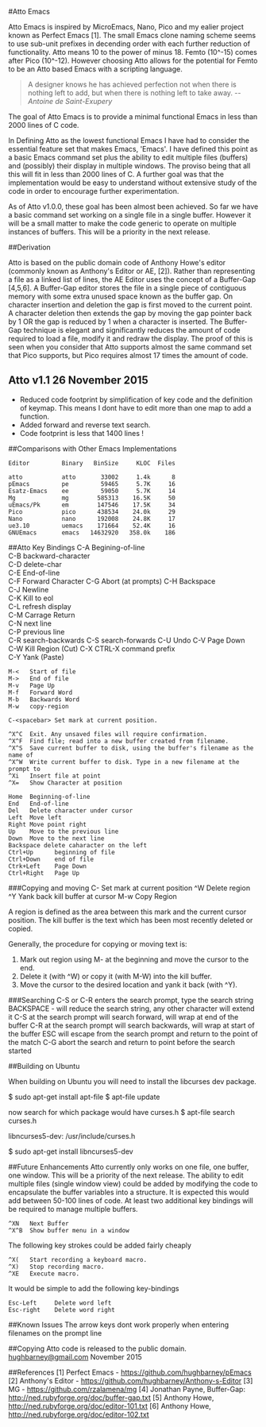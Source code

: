 #Atto Emacs

Atto Emacs is inspired by MicroEmacs, Nano, Pico and my ealier project known as Perfect Emacs [1].  The small Emacs clone naming scheme seems to use sub-unit prefixes in decending order with each further reduction of functionality.  Atto means 10 to the power of minus 18.   Femto (10^-15) comes after Pico (10^-12). However choosing Atto allows for the potential for Femto to be an Atto based Emacs with a scripting language. 

> A designer knows he has achieved perfection not when there is nothing left to add, but when there is nothing left to take away. 
> -- <cite>Antoine de Saint-Exupery</cite>

The goal of Atto Emacs is to provide a minimal functional Emacs in less than 2000 lines of C code. 

In Defining Atto as the lowest functional Emacs I have had to consider the essential feature set that makes Emacs, 'Emacs'.  I have defined this point as a basic Emacs command set plus the ability to edit multiple files (buffers) and (possibly) their display in multiple windows.  The proviso being that all this will fit in less than 2000 lines of C. A further goal was that the implementation would be easy to understand without extensive study of the code in order to encourage further experimentation.

As of Atto v1.0.0, these goal has been almost been achieved. So far we have a basic command set working on a single file in a single buffer.  However it will be a small matter to make the code generic to operate on multiple instances of buffers.  This will be a priority in the next release.


##Derivation

Atto is based on the public domain code of Anthony Howe's editor (commonly known as Anthony's Editor or AE, [2]).  Rather than representing a file as a linked list of lines, the AE Editor uses the concept of a Buffer-Gap [4,5,6].  A Buffer-Gap editor stores the file in a single piece of contiguous memory with some extra unused space known as the buffer gap.  On character insertion and deletion the gap is first moved to the current point.  A character deletion then extends the gap by moving the gap pointer back by 1 OR the gap is reduced by 1 when a character is inserted.  The Buffer-Gap technique is elegant and significantly reduces the amount of code required to load a file, modify it and redraw the display.  The proof of this is seen when you consider that Atto supports almost the same command set that Pico supports,  but Pico requires almost 17 times the amount of code.
 

## Atto v1.1 26 November 2015
* Reduced code footprint by simplification of key code and the definition of keymap. This means I dont have to edit more than one map to add a function.
* Added forward and reverse text search.
* Code footprint is less that 1400 lines ! 


##Comparisons with Other Emacs Implementations

    Editor         Binary   BinSize     KLOC  Files  

    atto           atto       33002     1.4k      8
    pEmacs         pe         59465     5.7K     16    
    Esatz-Emacs    ee         59050     5.7K     14  
    Mg             mg        585313    16.5K     50  
    uEmacs/Pk      em        147546    17.5K     34  
    Pico           pico      438534    24.0k     29
    Nano           nano      192008    24.8K     17
    ue3.10         uemacs    171664    52.4K     16    
    GNUEmacs       emacs   14632920   358.0k    186



##Atto Key Bindings
    C-A   Begining-of-line  
    C-B   backward-character  
    C-D   delete-char  
    C-E   End-of-line  
    C-F   Forward Character
	C-G	  Abort (at prompts)
    C-H   Backspace  
    C-J   Newline  
    C-K   Kill to eol  
    C-L   refresh display  
    C-M   Carrage Return      
    C-N   next line  
    C-P   previous line  
	C-R   search-backwards
	C-S	  search-forwards
    C-U   Undo
    C-V   Page Down  
	C-W   Kill Region (Cut)
    C-X   CTRL-X command prefix  
    C-Y   Yank (Paste) 
      
    M-<   Start of file  
    M->   End of file
    M-v   Page Up  
    M-f   Forward Word
    M-b   Backwards Word
    M-w   copy-region
    
    C-<spacebar> Set mark at current position. 
      
    ^X^C  Exit. Any unsaved files will require confirmation.  
    ^X^F  Find file; read into a new buffer created from filename.  
    ^X^S  Save current buffer to disk, using the buffer's filename as the name of  
    ^X^W  Write current buffer to disk. Type in a new filename at the prompt to  
    ^Xi   Insert file at point
    ^X=   Show Character at position
      
    Home  Beginning-of-line
    End   End-of-line
    Del   Delete character under cursor
    Left  Move left
    Right Move point right
    Up    Move to the previous line
    Down  Move to the next line
    Backspace delete caharacter on the left
    Ctrl+Up      beginning of file
    Ctrl+Down    end of file
    Ctrk+Left    Page Down
    Ctrl+Right   Page Up

###Copying and moving
    C-<spacebar> Set mark at current position
    ^W   Delete region
    ^Y   Yank back kill buffer at cursor
    M-w  Copy Region

A region is defined as the area between this mark and the current cursor position. The kill buffer is the text which has been most recently deleted or copied.

Generally, the procedure for copying or moving text is:
1. Mark out region using M-<spacebar> at the beginning and move the cursor to the end.
2. Delete it (with ^W) or copy it (with M-W) into the kill buffer.
3. Move the cursor to the desired location and yank it back (with ^Y).

###Searching
   C-S or C-R enters the search prompt, type the search string
   BACKSPACE - will reduce the search string, any other character will extend it
   C-S at the search prompt will search forward, will wrap at end of the buffer
   C-R at the search prompt will search backwards, will wrap at start of the buffer
   ESC will escape from the search prompt and return to the point of the match
   C-G abort the search and return to point before the search started

##Building on Ubuntu

When building on Ubuntu you will need to install the libcurses dev package.

$ sudo apt-get install apt-file
$ apt-file update

now search for which package would have curses.h
$ apt-file search curses.h

libncurses5-dev: /usr/include/curses.h

$ sudo apt-get install libncurses5-dev


##Future Enhancements
Atto currently only works on one file, one buffer, one window.  This will be a priority of the next release.   The ability to edit multiple files (single window view) could be added by modifying the code to encapsulate the buffer variables into a structure. It is expected this would add between 50-100 lines of code.  At least two additional key bindings will be required to manage multiple buffers.

    ^XN   Next Buffer
    ^X^B  Show buffer menu in a window
    
The following key strokes could be added fairly cheaply
 
    ^X(   Start recording a keyboard macro.
    ^X)   Stop recording macro.  
    ^XE   Execute macro.  
  
It would be simple to add the following key-bindings

    Esc-Left     Delete word left
    Esc-right    Delete word right


##Known Issues
   The arrow keys dont work properly when entering filenames on the prompt line

##Copying
  Atto code is released to the public domain.  
  hughbarney@gmail.com November 2015

##References
    [1] Perfect Emacs - https://github.com/hughbarney/pEmacs
    [2] Anthony's Editor - https://github.com/hughbarney/Anthony-s-Editor
    [3] MG - https://github.com/rzalamena/mg
    [4] Jonathan Payne, Buffer-Gap: http://ned.rubyforge.org/doc/buffer-gap.txt
    [5] Anthony Howe,  http://ned.rubyforge.org/doc/editor-101.txt
    [6] Anthony Howe, http://ned.rubyforge.org/doc/editor-102.txt

